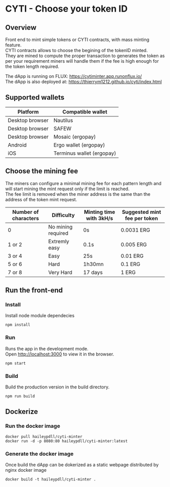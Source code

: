 # CYTI - Choose your token ID
## Overview
Front end to mint simple tokens or CYTI contracts, with mass minting feature.<br />
CYTI contracts allows to choose the begining of the tokenID minted.<br />
They are mined to compute the proper transaction to generates the token as per your requirement miners will handle them if the fee is high enough for the token length required.<br />

The dApp is running on FLUX: https://cytiminter.app.runonflux.io/<br />
The dApp is also deployed at: https://thierrym1212.github.io/cyti/index.html

## Supported wallets
|Platform            |Compatible wallet                                 |
|--------------------|--------------------------------------------------|
|Desktop browser     | Nautilus                                         |
|Desktop browser     | SAFEW                                            |
|Desktop browser     | Mosaic (ergopay)                                 |
|Android             | Ergo wallet (ergopay)                            |
|iOS                 | Terminus wallet (ergopay)                        |

## Choose the mining fee
The miners can configure a minimal mining fee for each pattern length and will start mining the mint request only if the limit is reached.<br />
The fee limit is removed when the miner address is the same than the address of the token mint request.

|Number of characters|Difficulty         |Minting time with 3kH/s|Suggested mint fee per token|
|--------------------|-------------------|-----------------------|----------------------------|
|0                   | No mining required| 0s                    | 0.0031 ERG                 |
|1 or 2              | Extremly easy     | 0.1s                  | 0.005 ERG                  |
|3 or 4              | Easy              | 25s                   | 0.01 ERG                   |
|5 or 6              | Hard              | 1h30mn                | 0.1 ERG                    |
|7 or 8              | Very Hard         | 17 days               | 1 ERG                      |

## Run the front-end

### Install
Install node module dependecies

    npm install

### Run
Runs the app in the development mode.\
Open [http://localhost:3000](http://localhost:3000) to view it in the browser.

    npm start

### Build
Build the production version in the build directory.

    npm run build

## Dockerize
### Run the docker image
    docker pull haileypdll/cyti-minter
    docker run -d -p 8080:80 haileypdll/cyti-minter:latest

### Generate the docker image
Once build the dApp can be dokerized as a static webpage distributed by nginx docker image

    docker build -t haileypdll/cyti-minter .


